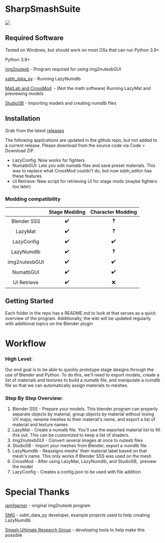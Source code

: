 # SharpSmashSuite

![](https://user-images.githubusercontent.com/13909643/170925201-fde9546b-fd43-4415-b293-c594634fb7bd.png)

## Required Software

Tested on Windows, but should work on most OSs that can run Python 3.9+

Python 3.9+

[img2nutexb](https://github.com/jam1garner/img2nutexb) - Program required for using img2nutexbGUI

[ssbh\_data\_py](https://github.com/ScanMountGoat/ssbh_data_py) - Running LazyNumdlb

[MatLab and CrossMod](https://github.com/Ploaj/SSBHLib)  - (Not the math software) Running LazyMat and previewing models

[StudioSB](https://github.com/Ploaj/StudioSB) - Importing models and creating numdlb files

## Installation

Grab from the latest [releases](https://github.com/CSharpM7/SharpSmashSuite/releases)

The following applications are updated in the github repo, but not added to a current release. Please download from the source code via Code > Download ZIP.
- LazyConfig: Now works for fighters
- NumatbGUI: Lets you edit numatb files and save preset materials. This was to replace what CrossMod couldn't do, but now ssbh_editor has these features
- UI Retrieve: New script for retrieving UI for stage mods (maybe fighters too later)

### Modding compatibility

| | Stage Modding | Character Modding |
| :---:| :----:| :----:|
| Blender SSS | :heavy_check_mark: | :question: |
| LazyMat | :heavy_check_mark: | :question: |
| LazyConfig | :heavy_check_mark: | :heavy_check_mark: |
| LazyNumdlb | :heavy_check_mark: | :question: |
| img2nutexbGUI | :heavy_check_mark: | :heavy_check_mark: |
| NumatbGUI | :heavy_check_mark: | :heavy_check_mark: |
| UI Retrieve | :heavy_check_mark: | :x: |

## Getting Started

Each folder in the repo has a README.md to look at that serves as a quick overview of the program. Additionally, the wiki will be updated regularly with additional topics on the Blender plugin

# Workflow

### High Level:

Our end goal is to be able to quickly prototype stage designs through the use of Blender and Python. To do this, we'll need to export models, create a list of materials and textures to build a numatb file, and manipulate a numdlb file so that we can automatically assign materials to meshes.

### Step By Step Overview:

1.  Blender SSS - Prepare your models. This blender program can properly separate objects by material, group objects by material without losing UV maps, rename meshes to their material's name, and export a list of material and texture names
2.  LazyMat - Create a numatb file. You'll use the exported material list to fill this out. This can be customized to keep a list of shaders.
3.  Img2nutexbGUI - Convert several images at once to nutexb files
4.  StudioSB - Import your meshes from Blender, export a numdlb file
5.  LazyNumdlb - Reassigns meshs' their material label based on that mesh's name. This only works if Blender SSS was used on the mesh
6.  CrossMod - After using LazyMat, LazyNumdlb, and StudioSB,  preview the model
7.  LazyConfig - Creates a config.json to be used with file addition

# Special Thanks

[jam1garner](https://github.com/jam1garner) - original img2nutexb program

[SMG](https://github.com/ScanMountGoat) - ssbh\_data\_py developer, example projects used to help creating LazyNumdlb

[Smash Ultimate Research Group](https://github.com/ultimate-research) - developing tools to help make this possible
